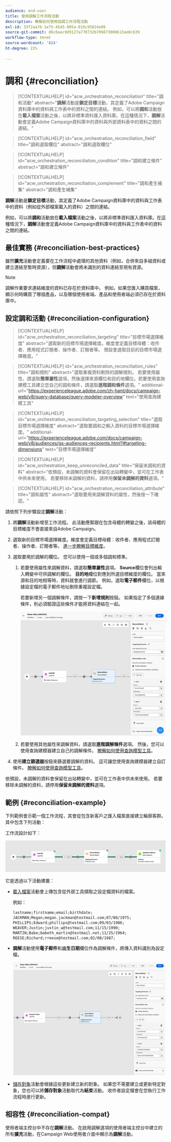 ```yaml
---
audience: end-user
title: 使用調解工作流程活動
description: 瞭解如何使用協調工作流程活動
exl-id: 33f2aa76-1e75-4545-805a-016c95824e09
source-git-commit: d6c6aac9d9127a770732b709873008613ae8c639
workflow-type: tm+mt
source-wordcount: '824'
ht-degree: 22%

---
```


# 調和 {#reconciliation}

>[!CONTEXTUALHELP]
>id="acw_orchestration_reconciliation"
>title="調和活動"
>abstract="**調解**&#x200B;活動是&#x200B;**鎖定目標**&#x200B;活動，其定義了Adobe Campaign資料庫中的資料與工作表中的資料之間的連結。 例如，可以將&#x200B;**調和**&#x200B;活動放在&#x200B;**載入檔案**&#x200B;活動之後，以將非標準資料匯入資料庫。在這種情況下，**調解**&#x200B;活動會定義Adobe Campaign資料庫中的資料與外部資料表中的資料之間的連結。"

>[!CONTEXTUALHELP]
>id="acw_orchestration_reconciliation_field"
>title="調和選取欄位"
>abstract="調和選取欄位"

>[!CONTEXTUALHELP]
>id="acw_orchestration_reconciliation_condition"
>title="調和建立條件"
>abstract="調和建立條件"

>[!CONTEXTUALHELP]
>id="acw_orchestration_reconciliation_complement"
>title="調和產生補集"
>abstract="調和產生補集"

**調解**&#x200B;活動是&#x200B;**鎖定目標**&#x200B;活動，其定義了Adobe Campaign資料庫中的資料與工作表中的資料（例如從外部檔案載入的資料）之間的連結。

例如，可以將&#x200B;**調和**&#x200B;活動放在&#x200B;**載入檔案**&#x200B;活動之後，以將非標準資料匯入資料庫。在這種情況下，**調解**&#x200B;活動會定義Adobe Campaign資料庫中的資料與工作表中的資料之間的連結。

## 最佳實務 {#reconciliation-best-practices}

雖然&#x200B;**擴充**&#x200B;活動會定義要在工作流程中處理的其他資料（例如，合併來自多組資料或建立連結至暫時資源），但&#x200B;**調解**&#x200B;活動會將未識別的資料連結至現有資源。

>[!NOTE]
>調解作業要求連結維度的資料已存在於資料庫中。 例如，如果您匯入購買檔案，顯示何時購買了哪個產品，以及哪個使用者端、產品和使用者端必須已存在於資料庫中。

## 設定調和活動 {#reconciliation-configuration}

>[!CONTEXTUALHELP]
>id="acw_orchestration_reconciliation_targeting"
>title="目標市場選擇維度"
>abstract="選取新的目標市場選擇維度。維度會定義目標母體：收件者、應用程式訂閱者、操作者、訂閱者等。 預設會選取目前的目標市場選擇維度。"

>[!CONTEXTUALHELP]
>id="acw_orchestration_reconciliation_rules"
>title="調和規則"
>abstract="選取重複資料刪除的調解規則。 若要使用屬性，請選取&#x200B;**簡單屬性**&#x200B;選項，然後選擇來源欄位和目的地欄位。若要使用查詢建模工具建立您自己的調和條件，請選取&#x200B;**進階調和條件**&#x200B;選項。"
>additional-url="https://experienceleague.adobe.com/zh-hant/docs/campaign-web/v8/query-database/query-modeler-overview" text="使用查詢建模工具"

>[!CONTEXTUALHELP]
>id="acw_orchestration_reconciliation_targeting_selection"
>title="選取目標市場選擇維度"
>abstract="選取要調和之輸入資料的目標市場選擇維度。"
>additional-url="https://experienceleague.adobe.com/docs/campaign-web/v8/audiences/gs-audiences-recipients.html?#targeting-dimensions" text="目標市場選擇維度"

>[!CONTEXTUALHELP]
>id="acw_orchestration_keep_unreconciled_data"
>title="保留未調和的資料"
>abstract="依預設，未調解的資料會保留在出站轉變中，並可在工作表中供未來使用。 若要移除未調解的資料，請停用&#x200B;**保留未調解的資料**&#x200B;選項。"

>[!CONTEXTUALHELP]
>id="acw_orchestration_reconciliation_attribute"
>title="調和屬性"
>abstract="選取要用來調解資料的屬性，然後按一下確認。"

請依照下列步驟設定&#x200B;**調解**&#x200B;活動：

1. 將&#x200B;**調解**&#x200B;活動新增至工作流程。 此活動應緊跟在包含母體的轉變之後，該母體的目標維度不會直接來自Adobe Campaign。

1. 選取新的目標市場選擇維度。維度會定義目標母體：收件者、應用程式訂閱者、操作者、訂閱者等。 [進一步瞭解目標維度](../../audience/about-recipients.md#targeting-dimensions)。

1. 選取要用於調解的欄位。 您可以使用一個或多個調和標準。

   1. 若要使用屬性來調解資料，請選取&#x200B;**簡單屬性**&#x200B;選項。 **Source**&#x200B;欄位會列出輸入轉變中可供調解的欄位。 **目的地**&#x200B;欄位對應到所選目標維度的欄位。 當來源和目的地相等時，資料就會進行調節。 例如，選取&#x200B;**電子郵件**&#x200B;欄位，以根據設定檔的電子郵件地址刪除重複設定檔。

      若要新增另一個調解條件，請按一下&#x200B;**新增規則**&#x200B;按鈕。 如果指定了多個連線條件，則必須驗證這些條件才能將資料連結在一起。

      ![調解條件範例](../assets/workflow-reconciliation-criteria.png)

   1. 若要使用其他屬性來調解資料，請選取&#x200B;**進階調解條件**&#x200B;選項。 然後，您可以使用查詢建模器建立自己的調解條件。 [瞭解如何使用查詢模型工具](../../query/query-modeler-overview.md)。

1. 使用&#x200B;**建立篩選器**&#x200B;按鈕來篩選要調解的資料。 這可讓您使用查詢建模器建立自訂條件。 [瞭解如何使用查詢模型工具](../../query/query-modeler-overview.md)。

依預設，未調解的資料會保留在出站轉變中，並可在工作表中供未來使用。 若要移除未調解的資料，請停用&#x200B;**保留未調解的資料**&#x200B;選項。

## 範例 {#reconciliation-example}

下列範例會示範一個工作流程，其會從包含新客戶之匯入檔案直接建立輪廓客群。其中包含下列活動：

工作流設計如下：

![工作流程範例](../assets/workflow-reconciliation-sample-1.0.png)

它是透過以下活動建置：

* [載入檔案](load-file.md)活動會上傳包含從外部工具擷取之設定檔資料的檔案。

  例如：

  ```
  lastname;firstname;email;birthdate;
  JACKMAN;Megan;megan.jackman@testmail.com;07/08/1975;
  PHILLIPS;Edward;phillips@testmail.com;09/03/1986;
  WEAVER;Justin;justin_w@testmail.com;11/15/1990;
  MARTIN;Babe;babeth_martin@testmail.net;11/25/1964;
  REESE;Richard;rreese@testmail.com;02/08/1987;
  ```

* **調解**&#x200B;活動使用&#x200B;**電子郵件**&#x200B;和&#x200B;**出生日期**&#x200B;欄位作為調解條件，將傳入資料識別為設定檔。

  ![調解活動範例](../assets/workflow-reconciliation-sample-1.1.png)

* [儲存對象](save-audience.md)活動會根據這些更新建立新的對象。 如果您不需要建立或更新特定對象，您也可以將&#x200B;**儲存對象**&#x200B;活動取代為&#x200B;**結束**&#x200B;活動。 收件者設定檔會在您執行工作流程時進行更新。

## 相容性 {#reconciliation-compat}

使用者端主控台中不存在&#x200B;**調解**&#x200B;活動。 在啟用調解選項的使用者端主控台中建立的所有&#x200B;**擴充**&#x200B;活動，在Campaign Web使用者介面中顯示為&#x200B;**調解**&#x200B;活動。